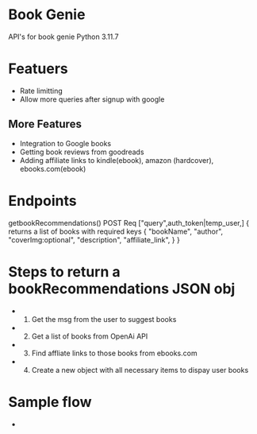 # Book Genie 
API's for book genie 
Python 3.11.7

# Featuers 
- Rate limitting 
- Allow more queries after signup with google


## More Features 
- Integration to Google books 
- Getting book reviews from goodreads
- Adding affiliate links to kindle(ebook), amazon (hardcover), ebooks.com(ebook)

# Endpoints

getbookRecommendations() POST
Req ["query",auth_token|temp_user,]
{
    returns a list of books with required keys
    {
        "bookName",
        "author",
        "coverImg:optional",
        "description",
        "affiliate_link",
    }
}


# Steps to return a bookRecommendations JSON obj

- 1) Get the msg from the user to suggest books
- 2) Get a list of books from OpenAi API
- 3) Find affliate links to those books from ebooks.com
- 4) Create a new object with all necessary items to dispay user books


# Sample flow 
-
